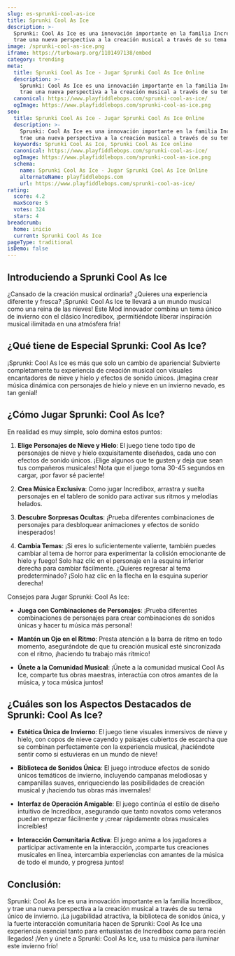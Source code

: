 ```yaml
---
slug: es-sprunki-cool-as-ice
title: Sprunki Cool As Ice
description: >-
  Sprunki: Cool As Ice es una innovación importante en la familia Incredibox, y
  trae una nueva perspectiva a la creación musical a través de su tema único de invierno.
image: /sprunki-cool-as-ice.png
iframe: https://turbowarp.org/1101497138/embed
category: trending
meta:
  title: Sprunki Cool As Ice - Jugar Sprunki Cool As Ice Online
  description: >-
    Sprunki: Cool As Ice es una innovación importante en la familia Incredibox, y
    trae una nueva perspectiva a la creación musical a través de su tema único de invierno.
  canonical: https://www.playfiddlebops.com/sprunki-cool-as-ice/
  ogImage: https://www.playfiddlebops.com/sprunki-cool-as-ice.png
seo:
  title: Sprunki Cool As Ice - Jugar Sprunki Cool As Ice Online
  description: >-
    Sprunki: Cool As Ice es una innovación importante en la familia Incredibox, y
    trae una nueva perspectiva a la creación musical a través de su tema único de invierno.
  keywords: Sprunki Cool As Ice, Sprunki Cool As Ice online
  canonical: https://www.playfiddlebops.com/sprunki-cool-as-ice/
  ogImage: https://www.playfiddlebops.com/sprunki-cool-as-ice.png
  schema:
    name: Sprunki Cool As Ice - Jugar Sprunki Cool As Ice Online
    alternateName: playfiddlebops.com
    url: https://www.playfiddlebops.com/sprunki-cool-as-ice/
rating:
  score: 4.2
  maxScore: 5
  votes: 324
  stars: 4
breadcrumb:
  home: inicio
  current: Sprunki Cool As Ice
pageType: traditional
isDemo: false
---
```


## Introduciendo a Sprunki Cool As Ice

¿Cansado de la creación musical ordinaria? ¿Quieres una experiencia diferente y fresca? ¡Sprunki: Cool As Ice te llevará a un mundo musical como una reina de las nieves! Este Mod innovador combina un tema único de invierno con el clásico Incredibox, ¡permitiéndote liberar inspiración musical ilimitada en una atmósfera fría!

## ¿Qué tiene de Especial Sprunki: Cool As Ice?

¡Sprunki: Cool As Ice es más que solo un cambio de apariencia! Subvierte completamente tu experiencia de creación musical con visuales encantadores de nieve y hielo y efectos de sonido únicos. ¡Imagina crear música dinámica con personajes de hielo y nieve en un invierno nevado, es tan genial!

## ¿Cómo Jugar Sprunki: Cool As Ice?

En realidad es muy simple, solo domina estos puntos:

1. **Elige Personajes de Nieve y Hielo**: El juego tiene todo tipo de personajes de nieve y hielo exquisitamente diseñados, cada uno con efectos de sonido únicos. ¡Elige algunos que te gusten y deja que sean tus compañeros musicales! Nota que el juego toma 30-45 segundos en cargar, ¡por favor sé paciente!

1. **Crea Música Exclusiva**: Como jugar Incredibox, arrastra y suelta personajes en el tablero de sonido para activar sus ritmos y melodías helados.

1. **Descubre Sorpresas Ocultas**: ¡Prueba diferentes combinaciones de personajes para desbloquear animaciones y efectos de sonido inesperados!

1. **Cambia Temas**: ¡Si eres lo suficientemente valiente, también puedes cambiar al tema de horror para experimentar la colisión emocionante de hielo y fuego! Solo haz clic en el personaje en la esquina inferior derecha para cambiar fácilmente. ¿Quieres regresar al tema predeterminado? ¡Solo haz clic en la flecha en la esquina superior derecha!

Consejos para Jugar Sprunki: Cool As Ice:

- **Juega con Combinaciones de Personajes**: ¡Prueba diferentes combinaciones de personajes para crear combinaciones de sonidos únicas y hacer tu música más personal!

- **Mantén un Ojo en el Ritmo**: Presta atención a la barra de ritmo en todo momento, asegurándote de que tu creación musical esté sincronizada con el ritmo, ¡haciendo tu trabajo más rítmico!

- **Únete a la Comunidad Musical**: ¡Únete a la comunidad musical Cool As Ice, comparte tus obras maestras, interactúa con otros amantes de la música, y toca música juntos!

## ¿Cuáles son los Aspectos Destacados de Sprunki: Cool As Ice?

- **Estética Única de Invierno**: El juego tiene visuales inmersivos de nieve y hielo, con copos de nieve cayendo y paisajes cubiertos de escarcha que se combinan perfectamente con la experiencia musical, ¡haciéndote sentir como si estuvieras en un mundo de nieve!

- **Biblioteca de Sonidos Única**: El juego introduce efectos de sonido únicos temáticos de invierno, incluyendo campanas melodiosas y campanillas suaves, enriqueciendo las posibilidades de creación musical y ¡haciendo tus obras más invernales!

- **Interfaz de Operación Amigable**: El juego continúa el estilo de diseño intuitivo de Incredibox, asegurando que tanto novatos como veteranos puedan empezar fácilmente y ¡crear rápidamente obras musicales increíbles!

- **Interacción Comunitaria Activa**: El juego anima a los jugadores a participar activamente en la interacción, ¡comparte tus creaciones musicales en línea, intercambia experiencias con amantes de la música de todo el mundo, y progresa juntos!

## Conclusión:

Sprunki: Cool As Ice es una innovación importante en la familia Incredibox, y trae una nueva perspectiva a la creación musical a través de su tema único de invierno. ¡La jugabilidad atractiva, la biblioteca de sonidos única, y la fuerte interacción comunitaria hacen de Sprunki: Cool As Ice una experiencia esencial tanto para entusiastas de Incredibox como para recién llegados! ¡Ven y únete a Sprunki: Cool As Ice, usa tu música para iluminar este invierno frío!